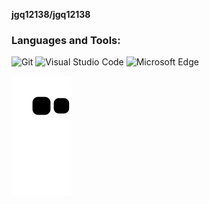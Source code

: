
**jgq12138/jgq12138**
### Languages and Tools:

![Git](https://img.shields.io/badge/Git-F05032?style=flat-square&logo=Git&logoColor=white)
![Visual Studio Code](https://img.shields.io/badge/Visual_Studio_Code-007ACC?style=flat-square&logo=Visual-Studio-Code&logoColor=white)
![Microsoft Edge](https://img.shields.io/badge/Microsoft_Edge-0078D7?style=flat-square&logo=Microsoft-Edge&logoColor=white)


<!-- 贪吃蛇 - 图片有 actions/Generate Snake 定时生成 -->
![](https://raw.githubusercontent.com/jgq12138/jgq12138/main/assets/github-contribution-grid-snake.svg)
